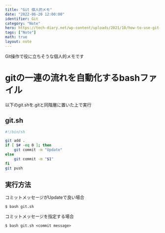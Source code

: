 ```yaml
---
title: "Git 個人的メモ"
date: "2022-06-20 12:00:00"
identifier: Git
category: "Note"
hero: https://tech-diary.net/wp-content/uploads/2021/10/how-to-use-git-and-github.png
tags: ["Note"]
math: true
layout: note
---
```


Git操作で役に立ちそうな個人的メモです

<!--more-->

# gitの一連の流れを自動化するbashファイル

以下のgit.shを.gitと同階層に置いた上で実行

## git.sh
```sh
#!/bin/sh

git add .
if [ $# -eq 0 ]; then
    git commit -m "Update"
else
    git commit -m "$1"
fi
git push
```

## 実行方法
コミットメッセージがUpdateで良い場合
```console
$ bash git.sh
```
コミットメッセージを指定する場合
```console
$ bash git.sh <commit message>
```